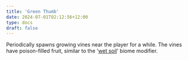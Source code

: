```yaml
---
title: 'Green Thumb'
date: 2024-07-01T02:12:56+12:00
type: docs
draft: false
---
```


Periodically spawns growing vines near the player for a while. The vines have poison-filled fruit, similar to the '[wet soil](https://noita.wiki.gg/wiki/Biome_Modifiers#Wet_Soil_/_Plant_Infested)' biome modifier.

